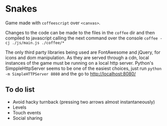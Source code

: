 # Snakes

Game made with `coffeescript` over `<canvas>`.

Changes to the code can be made to the files in the `coffee` dir and then compiled to javascript calling the next command over the console `coffee -cj ./js/main.js ./coffee/*`

The only third party libraries being used are FontAwesome and jQuery, for icons and dom manipulation. As they are served through a cdn, local instances of the game must be running on a local http server. Python's SimppleHttpServer seems to be one of the easiest choices, just run `python -m SimpleHTTPServer 8080` and the go to [http://localhost:8080/](http://localhost:8080/)

## To do list
* Avoid hacky turnback (pressing two arrows almost instantaneously)
* Levels
* Touch events
* Social sharing